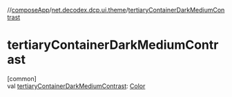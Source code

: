 //[composeApp](../../index.md)/[net.decodex.dcp.ui.theme](index.md)/[tertiaryContainerDarkMediumContrast](tertiary-container-dark-medium-contrast.md)

# tertiaryContainerDarkMediumContrast

[common]\
val [tertiaryContainerDarkMediumContrast](tertiary-container-dark-medium-contrast.md): [Color](https://developer.android.com/reference/kotlin/androidx/compose/ui/graphics/Color.html)
